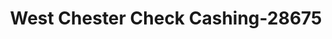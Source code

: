---
f_zip-code: 19380
f_state-code: PA
title: West Chester Check Cashing-28675
f_phone: 610-719-0377
f_city-only: Chester
f_address: 323 East Gay Street West Chester
f_location-unique-id: '28675'
slug: west-chester-check-cashing-28675
updated-on: '2024-05-30T13:46:58.046Z'
created-on: '2024-05-30T13:36:59.803Z'
published-on: '2024-05-30T13:54:32.469Z'
f_city-state: cms/city/chester-pa.md
f_company: cms/company/west-chester-check-cashing.md
f_state: cms/state/pennsylvania.md
layout: '[payday-loan].html'
tags: payday-loan
---